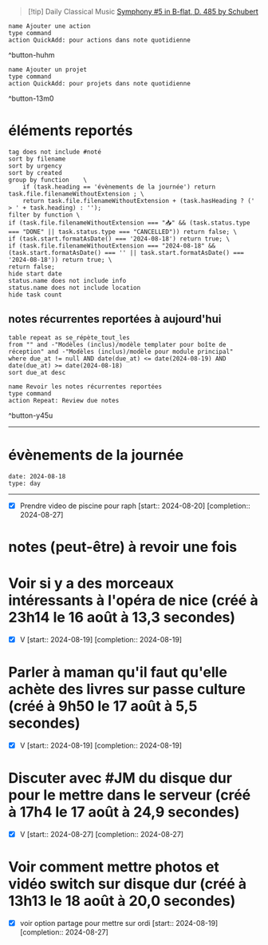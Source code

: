 



> [!tip] Daily Classical Music
> [Symphony #5 in B-flat, D. 485 by Schubert](https://www.youtube.com/watch?v=cdLuvGsjwlA)

```button
name Ajouter une action
type command
action QuickAdd: pour actions dans note quotidienne
```
^button-huhm
```button
name Ajouter un projet
type command
action QuickAdd: pour projets dans note quotidienne
```
^button-13m0
# éléments reportés
```tasks
tag does not include #noté 
sort by filename 
sort by urgency 
sort by created 
group by function    \
	if (task.heading == 'évènements de la journée') return task.file.filenameWithoutExtension ; \
    return task.file.filenameWithoutExtension + (task.hasHeading ? (' > ' + task.heading) : '');
filter by function \
if (task.file.filenameWithoutExtension === "📥" && (task.status.type === "DONE" || task.status.type === "CANCELLED")) return false; \
if (task.start.formatAsDate() === '2024-08-18') return true; \
if (task.file.filenameWithoutExtension === "2024-08-18" && (task.start.formatAsDate() === '' || task.start.formatAsDate() === '2024-08-18')) return true; \
return false;
hide start date
status.name does not include info
status.name does not include location
hide task count
```

## notes récurrentes reportées à aujourd'hui
```dataview
table repeat as se_répète_tout_les
from "" and -"Modèles (inclus)/modèle templater pour boîte de réception" and -"Modèles (inclus)/modèle pour module principal"
where due_at != null AND date(due_at) <= date(2024-08-19) AND date(due_at) >= date(2024-08-18)
sort due_at desc
```

```button
name Revoir les notes récurrentes reportées
type command
action Repeat: Review due notes
```
^button-y45u
___
# évènements de la journée
```gEvent
date: 2024-08-18
type: day
```
___
- [X] Prendre video de piscine pour raph  [start:: 2024-08-20]  [completion:: 2024-08-27]

# notes (peut-être) à revoir une fois

# Voir si y a des morceaux intéressants à l'opéra de nice (créé à 23h14 le 16 août à 13,3 secondes) 
- [X] V  [start:: 2024-08-19]  [completion:: 2024-08-19]


# Parler à maman qu'il faut qu'elle achète des livres sur passe culture (créé à 9h50 le 17 août à 5,5 secondes) 
- [X] V  [start:: 2024-08-19]  [completion:: 2024-08-19]


# Discuter avec #JM du disque dur pour le mettre dans le serveur (créé à 17h4 le 17 août à 24,9 secondes) 
- [X] V  [start:: 2024-08-27]  [completion:: 2024-08-27]


# Voir comment mettre photos et vidéo switch sur disque dur (créé à 13h13 le 18 août à 20,0 secondes) 
- [X] voir option partage pour mettre sur ordi  [start:: 2024-08-19]  [completion:: 2024-08-27]
